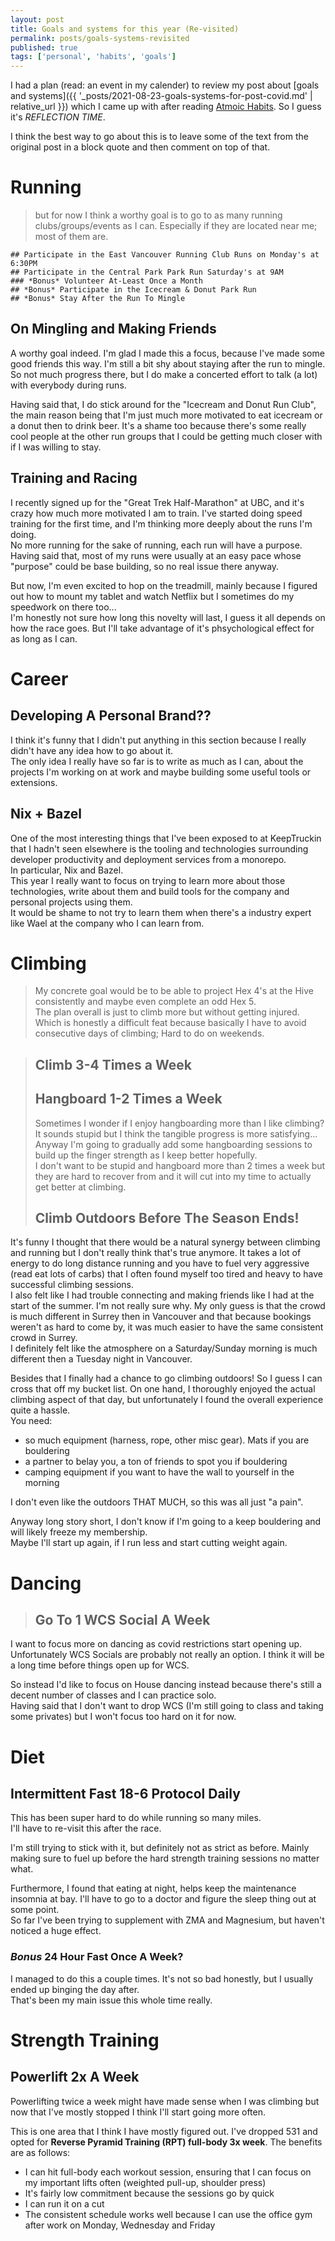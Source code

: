 ```yaml
---
layout: post
title: Goals and systems for this year (Re-visited)
permalink: posts/goals-systems-revisited
published: true
tags: ['personal', 'habits', 'goals']
---
```


I had a plan (read: an event in my calender) to review my post about [goals and systems]({{ '_posts/2021-08-23-goals-systems-for-post-covid.md' | relative_url }}) which I came up with after reading [Atmoic Habits](https://www.goodreads.com/book/show/40121378-atomic-habits). So I guess it's *REFLECTION TIME*.    
   
I think the best way to go about this is to leave some of the text from the original post in a block quote and then comment on top of that.    


# Running
> but for now I think a worthy goal is to go to as many running clubs/groups/events as I can. Especially if they are located near me; most of them are. 

```text
## Participate in the East Vancouver Running Club Runs on Monday's at 6:30PM
## Participate in the Central Park Park Run Saturday's at 9AM 
### *Bonus* Volunteer At-Least Once a Month
## *Bonus* Participate in the Icecream & Donut Park Run
## *Bonus* Stay After the Run To Mingle
```

## On Mingling and Making Friends
A worthy goal indeed. I'm glad I made this a focus, because I've made some good friends this way. I'm still a bit shy about staying after the run to mingle. So not much progress there, but I do make a concerted effort to talk (a lot) with everybody during runs.    

Having said that, I do stick around for the "Icecream and Donut Run Club", the main reason being that I'm just much more motivated to eat icecream or a donut then to drink beer. It's a shame too because there's some really cool people at the other run groups that I could be getting much closer with if I was willing to stay.   
## Training and Racing
I recently signed up for the "Great Trek Half-Marathon" at UBC, and it's crazy how much more motivated I am to train. I've started doing speed training for the first time, and I'm thinking more deeply about the runs I'm doing.   
No more running for the sake of running, each run will have a purpose. Having said that, most of my runs were usually at an easy pace whose "purpose" could be base building, so no real issue there anyway.    
   
But now, I'm even excited to hop on the treadmill, mainly because I figured out how to mount my tablet and watch Netflix but I sometimes do my speedwork on there too...    
I'm honestly not sure how long this novelty will last, I guess it all depends on how the race goes. But I'll take advantage of it's phsychological effect for as long as I can.

# Career
## Developing A Personal Brand??
I think it's funny that I didn't put anything in this section because I really didn't have any idea how to go about it.     
The only idea I really have so far is to write as much as I can, about the projects I'm working on at work and maybe building some useful tools or extensions.    

## Nix + Bazel
One of the most interesting things that I've been exposed to at KeepTruckin that I hadn't seen elsewhere is the tooling and technologies surrounding developer productivity and deployment services from a monorepo.    
In particular, Nix and Bazel.    
This year I really want to focus on trying to learn more about those technologies, write about them and build tools for the company and personal projects using them.   
It would be shame to not try to learn them when there's a industry expert like Wael at the company who I can learn from. 

# Climbing
> My concrete goal would be to be able to project Hex 4's at the Hive consistently and maybe even complete an odd Hex 5.     
The plan overall is just to climb more but without getting injured. Which is honestly a difficult feat because basically I have to avoid consecutive days of climbing; Hard to do on weekends.   

> ## Climb 3-4 Times a Week 
> ## Hangboard 1-2 Times a Week
>Sometimes I wonder if I enjoy hangboarding more than I like climbing? It sounds stupid but I think the tangible progress is more satisfying...
Anyway I'm going to gradually add some hangboarding sessions to build up the finger strength as I keep better hopefully.    
I don't want to be stupid and hangboard more than 2 times a week but they are hard to recover from and it will cut into my time to actually get better at climbing.
> ## Climb Outdoors Before The Season Ends!

It's funny I thought that there would be a natural synergy between climbing and running but I don't really think that's true anymore. It takes a lot of energy to do long distance running and you have to fuel very aggressive (read eat lots of carbs) that I often found myself too tired and heavy to have successful climbing sessions.   
I also felt like I had trouble connecting and making friends like I had at the start of the summer. I'm not really sure why. My only guess is that the crowd is much different in Surrey then in Vancouver and that because bookings weren't as hard to come by, it was much easier to have the same consistent crowd in Surrey.   
I definitely felt like the atmosphere on a Saturday/Sunday morning is much different then a Tuesday night in Vancouver.    
    
Besides that I finally had a chance to go climbing outdoors! So I guess I can cross that off my bucket list. On one hand, I thoroughly enjoyed the actual climbing aspect of that day, but unfortunately I found the overall experience quite a hassle.   
You need:
- so much equipment (harness, rope, other misc gear). Mats if you are bouldering
- a partner to belay you, a ton of friends to spot you if bouldering
- camping equipment if you want to have the wall to yourself in the morning

I don't even like the outdoors THAT MUCH, so this was all just "a pain". 

Anyway long story short, I don't know if I'm going to a keep bouldering and will likely freeze my membership.   
Maybe I'll start up again, if I run less and start cutting weight again. 

# Dancing
> ## Go To 1 WCS Social A Week
I want to focus more on dancing as covid restrictions start opening up.  Unfortunately WCS Socials are probably not really an option. I think it will be a long time before things open up for WCS.   
   
So instead I'd like to focus on House dancing instead because there's still a decent number of classes and I can practice solo.   
Having said that I don't want to drop WCS (I'm still going to class and taking some privates) but I won't focus too hard on it for now.   


# Diet
## Intermittent Fast 18-6 Protocol Daily
This has been super hard to do while running so many miles.   
I'll have to re-visit this after the race.   
  
I'm still trying to stick with it, but definitely not as strict as before. Mainly making sure to fuel up before the hard strength training sessions no matter what.   

Furthermore, I found that eating at night, helps keep the maintenance insomnia at bay. I'll have to go to a doctor and figure the sleep thing out at some point.   
So far I've been trying to supplement with ZMA and Magnesium, but haven't noticed a huge effect.

### *Bonus* 24 Hour Fast Once A Week?
I managed to do this a couple times. It's not so bad honestly, but I usually ended up binging the day after.   
That's been my main issue this whole time really.  

# Strength Training
## Powerlift 2x A Week
Powerlifting twice a week might have made sense when I was climbing but now that I've mostly stopped I think I'll start going more often.    

This is one area that I think I have mostly figured out. I've dropped 531 and opted for **Reverse Pyramid Training (RPT) full-body 3x week**. The benefits are as follows:
- I can hit full-body each workout session, ensuring that I can focus on my important lifts often (weighted pull-up, shoulder press)
- It's fairly low commitment because the sessions go by quick
- I can run it on a cut
- The consistent schedule works well because I can use the office gym after work on Monday, Wednesday and Friday

